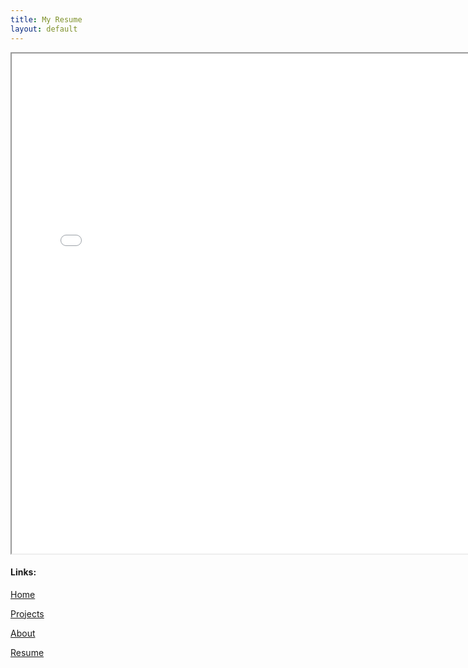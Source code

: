 ```yaml
---
title: My Resume
layout: default
---
```

<iframe width="150%" height="800" src="assets/resume.pdf"></iframe>

#### Links:

[Home](https://ekandell.github.io/)

[Projects](https://ekandell.github.io/projects/)

[About](https://ekandell.github.io/about/)

[Resume](https://ekandell.github.io/resume)
